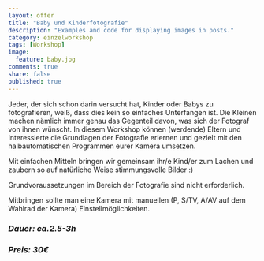 ```yaml
---
layout: offer
title: "Baby und Kinderfotografie"
description: "Examples and code for displaying images in posts."
category: einzelworkshop
tags: [Workshop]
image:
  feature: baby.jpg
comments: true
share: false
published: true
---
```



Jeder, der sich schon darin versucht hat, Kinder oder Babys zu fotografieren, weiß, dass dies kein so einfaches Unterfangen ist. Die Kleinen machen nämlich immer genau das Gegenteil davon, was sich der Fotograf von ihnen wünscht. In diesem Workshop können (werdende) Eltern und Interessierte die Grundlagen der Fotografie erlernen und gezielt mit den halbautomatischen Programmen eurer Kamera umsetzen.

Mit einfachen Mitteln bringen wir gemeinsam ihr/e Kind/er zum Lachen und zaubern so auf natürliche Weise stimmungsvolle Bilder :)

Grundvoraussetzungen im Bereich der Fotografie sind nicht erforderlich.




Mitbringen sollte man eine Kamera mit manuellen (P, S/TV, A/AV auf dem Wahlrad der Kamera) Einstellmöglichkeiten. 


### *Dauer: ca.2.5-3h*

### *Preis: 30€*